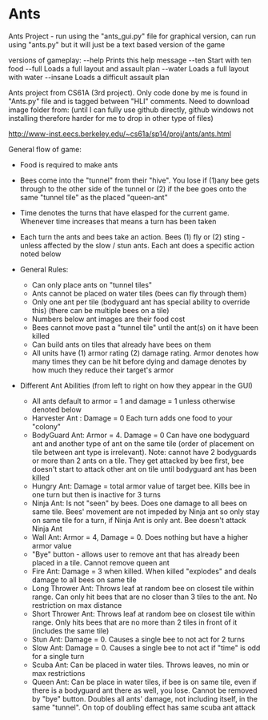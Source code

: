 # Ants
Ants Project - run using the "ants_gui.py" file for graphical version, can run using "ants.py" but it will just be a text based version of the game

versions of gameplay:
--help      Prints this help message
--ten       Start with ten food
--full      Loads a full layout and assault plan
--water     Loads a full layout with water
--insane    Loads a difficult assault plan

Ants project from CS61A (3rd project). Only code done by me is found in "Ants.py" file and is tagged between "HLI" comments. Need to download image folder from: (until I can fully use github directly, github windows not installing therefore harder for me to drop in other type of files)

http://www-inst.eecs.berkeley.edu/~cs61a/sp14/proj/ants/ants.html


General flow of game:
- Food is required to make ants
- Bees come into the "tunnel" from their "hive". You lose if (1)any bee gets through to the other side of the tunnel or (2) if the bee goes onto the same "tunnel tile" as the placed "queen-ant"
- Time denotes the turns that have elasped for the current game. Whenever time increases that means a turn has been taken
- Each turn the ants and bees take an action. Bees (1) fly or (2) sting - unless affected by the slow / stun ants. Each ant does a specific action noted below

- General Rules:
  - Can only place ants on "tunnel tiles" 
  - Ants cannot be placed on water tiles (bees can fly through them)
  - Only one ant per tile (bodyguard ant has special ability to override this) (there can be multiple bees on a tile)
  - Numbers below ant images are their food cost
  - Bees cannot move past a "tunnel tile" until the ant(s) on it have been killed
  - Can build ants on tiles that already have bees on them
  - All units have (1) armor rating (2) damage rating. Armor denotes how many times they can be hit before dying and damage denotes by how much they reduce their target's armor

- Different Ant Abilities (from left to right on how they appear in the GUI)
  - All ants default to armor = 1 and damage = 1 unless otherwise denoted below
  - Harvester Ant : Damage = 0 Each turn adds one food to your "colony"
  - BodyGuard Ant: Armor = 4. Damage = 0 Can have one bodyguard ant and another type of ant on the same tile (order of placement on tile between ant type is irrelevant). Note: cannot have 2 bodyguards or more than 2 ants on a tile. They get attacked by bee first, bee doesn't start to attack other ant on tile until bodyguard ant has been killed
  - Hungry Ant: Damage = total armor value of target bee. Kills bee in one turn but then is inactive for 3 turns
  - Ninja Ant: Is not "seen" by bees. Does one damage to all bees on same tile. Bees' movement are not impeded by Ninja ant so only stay on same tile for a turn, if Ninja Ant is only ant. Bee doesn't attack Ninja Ant
  - Wall Ant: Armor = 4, Damage = 0. Does nothing but have a higher armor value
  - "Bye" button - allows user to remove ant that has already been placed in a tile. Cannot remove queen ant
  - Fire Ant: Damage = 3 when killed. When killed "explodes" and deals damage to all bees on same tile
  - Long Thrower Ant: Throws leaf at random bee on closest tile within range. Can only hit bees that are no closer than 3 tiles to the ant. No restriction on max distance
  - Short Thrower Ant: Throws leaf at random bee on closest tile within range. Only hits bees that are no more than 2 tiles in front of it (includes the same tile)
  - Stun Ant: Damage = 0. Causes a single bee to not act for 2 turns
  - Slow Ant: Damage = 0. Causes a single bee to not act if "time" is odd for a single turn
  - Scuba Ant: Can be placed in water tiles. Throws leaves, no min or max restrictions
  - Queen Ant: Can be place in water tiles, if bee is on same tile, even if there is a bodyguard ant there as well, you lose. Cannot be removed by "bye" button. Doubles all ants' damage, not including itself, in the same "tunnel". On top of doubling effect has same scuba ant attack


